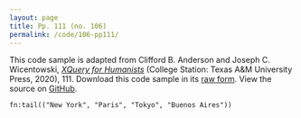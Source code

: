 ```yaml
---
layout: page
title: Pp. 111 (no. 106)
permalink: /code/106-pp111/
---
```


This code sample is adapted from Clifford B. Anderson and Joseph C. Wicentowski, 
[_XQuery for Humanists_](/) (College Station: Texas A&M University Press, 2020), 111. 
Download this code sample in its [raw form](/code/106-pp111/106-pp111.xq).
View the source on [GitHub](https://github.com/coding4humanists/xquery4humanists/blob/release/code/106-pp111/106-pp111.xq).

```xquery
fn:tail(("New York", "Paris", "Tokyo", "Buenos Aires"))
```  
